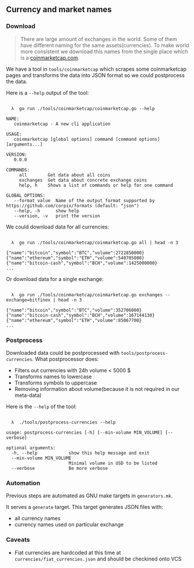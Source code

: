 ## Currency and market names

### Download

> There are large amount of exchanges in the world. Some of them have different naming for
> the same assets(currencies). To make world more consistent we download this names from the
> single place which is a [coinmarketcap.com](https://coinmarketcap.com).

We have a tool in `tools/coinmarketcap` which scrapes some coinmarketcap pages and transforms the
data into JSON format so we could postprocess the data.

Here is a `--help` output of the tool:

``` console

  λ  go run ./tools/coinmarketcap/coinmarketcap.go --help

NAME:
   coinmarketcap - A new cli application

USAGE:
   coinmarketcap [global options] command [command options] [arguments...]

VERSION:
   0.0.0

COMMANDS:
     all        Get data about all coins
     exchanges  Get data about concrete exchange coins
     help, h    Shows a list of commands or help for one command

GLOBAL OPTIONS:
   --format value  Name of the output format supported by https://github.com/corpix/formats (default: "json")
   --help, -h      show help
   --version, -v   print the version
```

We could download data for all currencies:

``` console

  λ  go run ./tools/coinmarketcap/coinmarketcap.go all | head -n 3

{"name":"bitcoin","symbol":"BTC","volume":2722850000}
{"name":"ethereum","symbol":"ETH","volume":540705000}
{"name":"bitcoin-cash","symbol":"BCH","volume":1425000000}
...
```

Or download data for a single exchange:

``` console

  λ  go run ./tools/coinmarketcap/coinmarketcap.go exchanges --exchange=bitfinex | head -n 3

{"name":"bitcoin","symbol":"BTC","volume":352706000}
{"name":"bitcoin-cash","symbol":"BCH","volume":167144130}
{"name":"ethereum","symbol":"ETH","volume":85067700}
...
```

### Postprocess

Downloaded data could be postprocessed with `tools/postprocess-currencies`. What postprocessor does:

- Filters out currencies with 24h volume < 5000 $
- Transforms names to lowercase
- Transforms symbols to uppercase
- Removing information about volume(because it is not required in our meta-data)

Here is the `--help` of the tool:

``` console

  λ  ./tools/postprocess-currencies --help

usage: postprocess-currencies [-h] [--min-volume MIN_VOLUME] [--verbose]

optional arguments:
  -h, --help            show this help message and exit
  --min-volume MIN_VOLUME
                        Minimal volume in USD to be listed
  --verbose             Be more verbose
```

### Automation

Previous steps are automated as GNU make targets in `generators.mk`.

It serves a `generate` target. This target generates JSON files with:

- all currency names
- currency names used on particular exchange

### Caveats

- Fiat currencies are hardcoded at this time at `currencies/fiat_currencies.json` and should be checkined onto VCS
